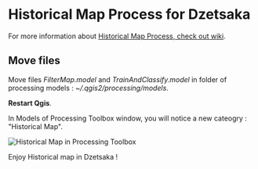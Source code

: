 # Historical Map Process for Dzetsaka

For more information about [Historical Map Process, check out wiki](https://github.com/lennepkade/HistoricalMap/wiki).

## Move files
Move files *FilterMap.model* and *TrainAndClassify.model* in folder of processing models : *~/.qgis2/processing/models*.

**Restart Qgis**.

In Models of Processing Toolbox window, you will notice a new cateogry : "Historical Map".

![Historical Map in Processing Toolbox](https://raw.githubusercontent.com/lennepkade/dzetsaka/historicalmap/HistoricalMapProcess.png)

Enjoy Historical map in Dzetsaka !
